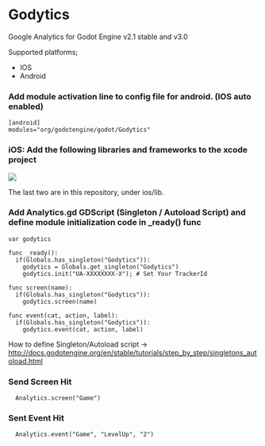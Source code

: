 
# Godytics
Google Analytics for Godot Engine v2.1 stable and v3.0

Supported platforms;
- IOS
- Android

### Add module activation line to config file for android. (IOS auto enabled)

```
[android]
modules="org/godotengine/godot/Godytics"
```

### iOS: Add the following libraries and frameworks to the xcode project
![](http://i.imgur.com/hwpu7F2.png)

The last two are in this repository, under ios/lib.

### Add Analytics.gd GDScript (Singleton / Autoload Script) and define module initialization code in _ready() func

```
var godytics

func _ready():
  if(Globals.has_singleton("Godytics")):
    godytics = Globals.get_singleton("Godytics")
    godytics.init("UA-XXXXXXXX-X"); # Set Your TrackerId

func screen(name):
  if(Globals.has_singleton("Godytics")):
    godytics.screen(name)

func event(cat, action, label):
  if(Globals.has_singleton("Godytics")):
    godytics.event(cat, action, label)

```

How to define Singleton/Autoload script -> http://docs.godotengine.org/en/stable/tutorials/step_by_step/singletons_autoload.html

### Send Screen Hit

```
  Analytics.screen("Game")
```

### Sent Event Hit

```
  Analytics.event("Game", "LevelUp", "2")
```
